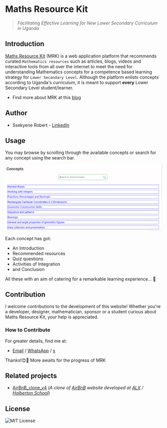 # Maths Resource Kit
> _Facilitating Effective Learning for New Lower Secondary Curriculum in Uganda_

## Introduction
[Maths Resource Kit](https://mrk.robkj.tech/) (MRK) is a web application platform that recommends curated `Mathematics resources` such as articles, blogs, videos and interactive tools from all over the internet to meet the need for understanding Mathematics concepts for a competence based learning strategy for `Lower Secondary Level`. Although the platform enlists concepts according to Uganda's curriculum, it is meant to support **every** Lower Secondary Level student/learner.

- Find more about MRK at this [blog]() 

## Author
- Ssekyene Robert - [LinkedIn](https://www.linkedin.com/in/robertssekyene/)

## Usage
You may browse by scrolling through the available concepts or search for any concept using the search bar.

[![Browse-pic](browse.PNG)](https://mrk.robkj.tech/concept_list)

Each concept has got:
- An Introduction
- Recommended resources
- Quiz questions
- Activities of Integration
- and Conclusion

All these with an aim of catering for a remarkable learning experience... 🚀

## Contribution
I welcome contributions to the development of this website! Whether you're a developer, designer, mathematician, sponsor or a student curious about Maths Resource Kit, your help is appreciated. 

### How to Contribute
For greater details, find me at:
- [Email](mailto:robertssekyene05@gmail.com) / [WhatsApp](https://wa.me/256755917055) / [x](https://x.com/robkj256)

Thanks!😊🤝 More awaits for the progress of MRK

## Related projects
- [AirBnB_clone_v4](https://github.com/Ssekyene/AirBnB_clone_v4) (_A clone of [AirBnB](https://www.airbnb.com/) website developed at [ALX](https://www.alxafrica.com/) / [Holberton School](https://www.holbertonschool.com/)_)

## License
![MIT License](https://img.shields.io/badge/license-MIT-green)